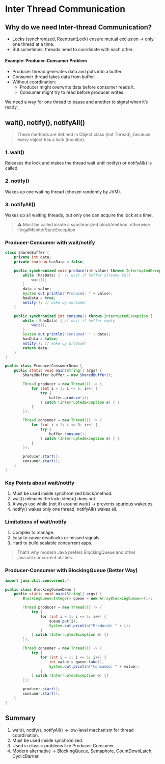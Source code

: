 # Inter Thread Communication

## Why do we need Inter-thread Communication?


* Locks (synchronized, ReentrantLock) ensure mutual exclusion → only one thread at a time.
* But sometimes, threads need to coordinate with each other.

#### Example: Producer-Consumer Problem


* Producer thread generates data and puts into a buffer.
* Consumer thread takes data from buffer.
* Without coordination:
  - Producer might overwrite data before consumer reads it.
  - Consumer might try to read before producer writes.

We need a way for one thread to pause and another to signal when it’s ready.


## wait(), notify(), notifyAll()

> These methods are defined in Object class (not Thread), because every object has a lock (monitor).

### 1. wait()

Releases the lock and makes the thread wait until notify() or notifyAll() is called.

### 2. notify()

Wakes up one waiting thread (chosen randomly by JVM).


### 3. notifyAll()

Wakes up all waiting threads, but only one can acquire the lock at a time.


> ⚠️ Must be called inside a synchronized block/method, otherwise IllegalMonitorStateException.


### Producer-Consumer with wait/notify

```java
class SharedBuffer {
    private int data;
    private boolean hasData = false;

    public synchronized void produce(int value) throws InterruptedException {
        while (hasData) {  // wait if buffer already full
            wait();
        }
        data = value;
        System.out.println("Produced: " + value);
        hasData = true;
        notify(); // wake up consumer
    }

    public synchronized int consume() throws InterruptedException {
        while (!hasData) { // wait if buffer empty
            wait();
        }
        System.out.println("Consumed: " + data);
        hasData = false;
        notify(); // wake up producer
        return data;
    }
}

public class ProducerConsumerDemo {
    public static void main(String[] args) {
        SharedBuffer buffer = new SharedBuffer();

        Thread producer = new Thread(() -> {
            for (int i = 1; i <= 5; i++) {
                try {
                    buffer.produce(i);
                } catch (InterruptedException e) { }
            }
        });

        Thread consumer = new Thread(() -> {
            for (int i = 1; i <= 5; i++) {
                try {
                    buffer.consume();
                } catch (InterruptedException e) { }
            }
        });

        producer.start();
        consumer.start();
    }
}

```

### Key Points about wait/notify

1. Must be used inside synchronized block/method.
2. wait() releases the lock; sleep() does not.
3. Always use while (not if) around wait() → prevents spurious wakeups.
4. notify() wakes only one thread, notifyAll() wakes all.


### Limitations of wait/notify

1. Complex to manage.
2. Easy to cause deadlocks or missed signals.
3. Hard to build scalable concurrent apps.

> That’s why modern Java prefers BlockingQueue and other java.util.concurrent utilities.


### Producer-Consumer with BlockingQueue (Better Way)

```java
import java.util.concurrent.*;

public class BlockingQueueDemo {
    public static void main(String[] args) {
        BlockingQueue<Integer> queue = new ArrayBlockingQueue<>(1);

        Thread producer = new Thread(() -> {
            try {
                for (int i = 1; i <= 5; i++) {
                    queue.put(i);
                    System.out.println("Produced: " + i);
                }
            } catch (InterruptedException e) {}
        });

        Thread consumer = new Thread(() -> {
            try {
                for (int i = 1; i <= 5; i++) {
                    int value = queue.take();
                    System.out.println("Consumed: " + value);
                }
            } catch (InterruptedException e) {}
        });

        producer.start();
        consumer.start();
    }
}
```

## Summary

1. wait(), notify(), notifyAll() → low-level mechanism for thread coordination.
2. Must be used inside synchronized.
3. Used in classic problems like Producer-Consumer.
4. Modern alternative → BlockingQueue, Semaphore, CountDownLatch, CyclicBarrier.